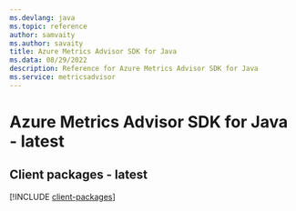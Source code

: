 ```yaml
---
ms.devlang: java
ms.topic: reference
author: samvaity
ms.author: savaity
title: Azure Metrics Advisor SDK for Java
ms.data: 08/29/2022
description: Reference for Azure Metrics Advisor SDK for Java
ms.service: metricsadvisor
---
```

# Azure Metrics Advisor SDK for Java - latest

## Client packages - latest
[!INCLUDE [client-packages](metrics-advisor-client-index.md)]